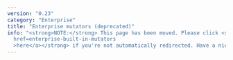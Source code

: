 ```yaml
---
version: "0.23"
category: "Enterprise"
title: "Enterprise mutators (deprecated)"
info: "<strong>NOTE:</strong> This page has been moved. Please click <strong><a
  href=enterprise-built-in-mutators
  >here</a></strong> if you're not automatically redirected. Have a nice day!"
---
```


<meta http-equiv="refresh" content="1;url=enterprise-built-in-mutators">

